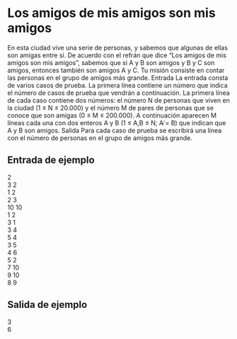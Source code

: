 # Los amigos de mis amigos son mis amigos
En esta ciudad vive una serie de personas, y sabemos que algunas de ellas son amigas entre sí. De acuerdo con el refrán que
dice “Los amigos de mis amigos son mis amigos”, sabemos que
si A y B son amigos y B y C son amigos, entonces también son
amigos A y C.
Tu misión consiste en contar las personas en el grupo de amigos
más grande.
Entrada
La entrada consta de varios casos de prueba. La primera línea contiene un número que
indica el número de casos de prueba que vendrán a continuación.
La primera línea de cada caso contiene dos números: el número N de personas que viven
en la ciudad (1 ≤ N ≤ 20.000) y el número M de pares de personas que se conoce que son
amigas (0 ≤ M ≤ 200.000). A continuación aparecen M líneas cada una con dos enteros A
y B (1 ≤ A,B ≤ N; A ̸= B) que indican que A y B son amigos.
Salida
Para cada caso de prueba se escribirá una línea con el número de personas en el grupo de
amigos más grande.

## Entrada de ejemplo
2  
3 2  
1 2  
2 3  
10 10  
1 2  
3 1  
3 4  
5 4  
3 5  
4 6  
5 2  
7 10  
9 10  
8 9  

## Salida de ejemplo
3  
6  